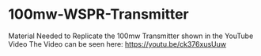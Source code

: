 # 100mw-WSPR-Transmitter
Material Needed to Replicate the 100mw Transmitter shown in the YouTube Video 
The Video can be seen here: https://youtu.be/ck376xusUuw
 
